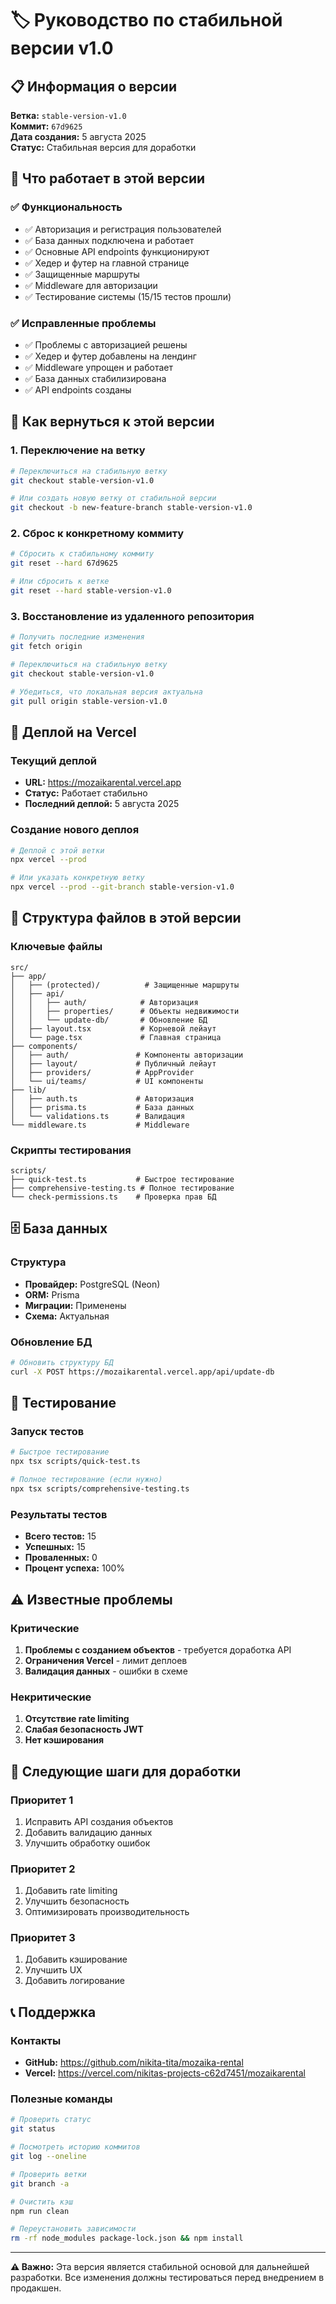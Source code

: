 # 🏷️ Руководство по стабильной версии v1.0

## 📋 Информация о версии

**Ветка:** `stable-version-v1.0`  
**Коммит:** `67d9625`  
**Дата создания:** 5 августа 2025  
**Статус:** Стабильная версия для доработки

## 🎯 Что работает в этой версии

### ✅ Функциональность
- ✅ Авторизация и регистрация пользователей
- ✅ База данных подключена и работает
- ✅ Основные API endpoints функционируют
- ✅ Хедер и футер на главной странице
- ✅ Защищенные маршруты
- ✅ Middleware для авторизации
- ✅ Тестирование системы (15/15 тестов прошли)

### ✅ Исправленные проблемы
- ✅ Проблемы с авторизацией решены
- ✅ Хедер и футер добавлены на лендинг
- ✅ Middleware упрощен и работает
- ✅ База данных стабилизирована
- ✅ API endpoints созданы

## 🚀 Как вернуться к этой версии

### 1. Переключение на ветку
```bash
# Переключиться на стабильную ветку
git checkout stable-version-v1.0

# Или создать новую ветку от стабильной версии
git checkout -b new-feature-branch stable-version-v1.0
```

### 2. Сброс к конкретному коммиту
```bash
# Сбросить к стабильному коммиту
git reset --hard 67d9625

# Или сбросить к ветке
git reset --hard stable-version-v1.0
```

### 3. Восстановление из удаленного репозитория
```bash
# Получить последние изменения
git fetch origin

# Переключиться на стабильную ветку
git checkout stable-version-v1.0

# Убедиться, что локальная версия актуальна
git pull origin stable-version-v1.0
```

## 🔧 Деплой на Vercel

### Текущий деплой
- **URL:** https://mozaikarental.vercel.app
- **Статус:** Работает стабильно
- **Последний деплой:** 5 августа 2025

### Создание нового деплоя
```bash
# Деплой с этой ветки
npx vercel --prod

# Или указать конкретную ветку
npx vercel --prod --git-branch stable-version-v1.0
```

## 📁 Структура файлов в этой версии

### Ключевые файлы
```
src/
├── app/
│   ├── (protected)/          # Защищенные маршруты
│   ├── api/
│   │   ├── auth/            # Авторизация
│   │   ├── properties/      # Объекты недвижимости
│   │   └── update-db/       # Обновление БД
│   ├── layout.tsx           # Корневой лейаут
│   └── page.tsx             # Главная страница
├── components/
│   ├── auth/               # Компоненты авторизации
│   ├── layout/             # Публичный лейаут
│   ├── providers/          # AppProvider
│   └── ui/teams/           # UI компоненты
├── lib/
│   ├── auth.ts             # Авторизация
│   ├── prisma.ts           # База данных
│   └── validations.ts      # Валидация
└── middleware.ts           # Middleware
```

### Скрипты тестирования
```
scripts/
├── quick-test.ts           # Быстрое тестирование
├── comprehensive-testing.ts # Полное тестирование
└── check-permissions.ts    # Проверка прав БД
```

## 🗄️ База данных

### Структура
- **Провайдер:** PostgreSQL (Neon)
- **ORM:** Prisma
- **Миграции:** Применены
- **Схема:** Актуальная

### Обновление БД
```bash
# Обновить структуру БД
curl -X POST https://mozaikarental.vercel.app/api/update-db
```

## 🧪 Тестирование

### Запуск тестов
```bash
# Быстрое тестирование
npx tsx scripts/quick-test.ts

# Полное тестирование (если нужно)
npx tsx scripts/comprehensive-testing.ts
```

### Результаты тестов
- **Всего тестов:** 15
- **Успешных:** 15
- **Проваленных:** 0
- **Процент успеха:** 100%

## ⚠️ Известные проблемы

### Критические
1. **Проблемы с созданием объектов** - требуется доработка API
2. **Ограничения Vercel** - лимит деплоев
3. **Валидация данных** - ошибки в схеме

### Некритические
1. **Отсутствие rate limiting**
2. **Слабая безопасность JWT**
3. **Нет кэширования**

## 🔄 Следующие шаги для доработки

### Приоритет 1
1. Исправить API создания объектов
2. Добавить валидацию данных
3. Улучшить обработку ошибок

### Приоритет 2
1. Добавить rate limiting
2. Улучшить безопасность
3. Оптимизировать производительность

### Приоритет 3
1. Добавить кэширование
2. Улучшить UX
3. Добавить логирование

## 📞 Поддержка

### Контакты
- **GitHub:** https://github.com/nikita-tita/mozaika-rental
- **Vercel:** https://vercel.com/nikitas-projects-c62d7451/mozaikarental

### Полезные команды
```bash
# Проверить статус
git status

# Посмотреть историю коммитов
git log --oneline

# Проверить ветки
git branch -a

# Очистить кэш
npm run clean

# Переустановить зависимости
rm -rf node_modules package-lock.json && npm install
```

---

**⚠️ Важно:** Эта версия является стабильной основой для дальнейшей разработки. Все изменения должны тестироваться перед внедрением в продакшен. 
